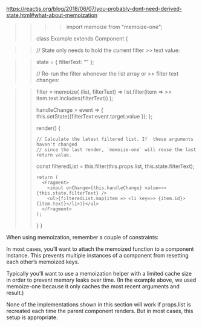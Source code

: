 https://reactjs.org/blog/2018/06/07/you-probably-dont-need-derived-state.html#what-about-memoization


>> >> import memoize from "memoize-one";
>> 
>> class Example extends Component {

>>   // State only needs to hold the current filter >> text value:

>>   state = { filterText: "" };
>> 
>>   // Re-run the filter whenever the list array or >> filter text changes:

>>   filter = memoize(
>>     (list, filterText) => list.filter(item => >> item.text.includes(filterText))
>>   );
>> 
>>   handleChange = event => {
>>     this.setState({filterText:event.target.value });
>>   };
>> 
>>   render() {
>>
>>     // Calculate the latest filtered list. If  these arguments haven't changed
>>     // since the last render, `memoize-one` will reuse the last return value.
>>   
>>  const filteredList = this.filter(this.props.list, this.state.filterText);
>> 
>>     return (
>>       <Fragment>
>>         <input onChange={this.handleChange} value=>> {this.state.filterText} />
>>         <ul>{filteredList.map(item => <li key=>> {item.id}>{item.text}</li>)}</ul>
>>       </Fragment>
>>     );
>>   }
>> }




When using memoization, remember a couple of constraints:

In most cases, you’ll want to attach the memoized function to a component instance. This prevents multiple instances of a component from resetting each other’s memoized keys.

Typically you’ll want to use a memoization helper with a limited cache size in order to prevent memory leaks over time. (In the example above, we used memoize-one because it only caches the most recent arguments and result.)

None of the implementations shown in this section will work if props.list is recreated each time the parent component renders. But in most cases, this setup is appropriate.
